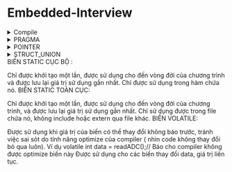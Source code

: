 # Embedded-Interview
<details>

<summary>Compile</summary>
Quy trình dịch là quá trình chuyển đổi từ ngôn ngữ bậc cao sang ngôn ngữ đích (ngôn ngữ máy) để máy tính có thể hiểu và thực thi. Ngôn ngữ lập trình C++ là một ngôn ngữ dạng biên dịch. Chương trình được viết bằng C++ muốn chạy được trên máy tính phải trải qua một quá trình biên dịch để chuyển đổi từ dạng mã nguồn sang chương trình dạng mã thực thi. Quá trình được chia ra làm 4 giai đoạn chính:
    
![image](https://github.com/NhatThien17/EmbeddedT6/assets/136176627/b414ed72-bd1c-4c20-b475-7da9bd879d49)

	
	
HOẠT ĐỘNG

1. Giai đoạn tiền xử lý – Preprocessor
Bộ tiền xử lý có nhiệm vụ thực hiện:

- Nhận mã nguồn
- Xóa bỏ tất cả chú thích, comments của chương trình
- Chỉ thị tiền xử lý (bắt đầu bằng #) cũng được xử lý
Chúng ta có thể bắt lỗi ngay ở giai đoạn này với việc sử dụng một cách hợp lý các chỉ thị #if và #error. Bằng cách sử dụng option -E của trình biên dịch như bên dưới, chúng ta có thể dừng quá trình biên dịch ngay ở giai đoạn tiền xử lý nếu có lỗi ở giai đoạn này.

Ví dụ: chỉ thị #include cho phép ghép thêm mã chương trình của một tệp tiêu để vào mã nguồn cần dịch. Các hằng số được định nghĩa bằng #define sẽ được thay thế bằng giá trị cụ thể tại mỗi nơi sử dụng trong chương trình.
![image](https://codelearn.io/Media/Default/Users/Darksider/ssj/Screenshot%202020-09-22%20092248.png)
	
Sau khi thực hiện tiền xử lý
	
![image](https://codelearn.io/Media/Default/Users/Darksider/ssj/Screenshot%202020-09-22%20092317.png)
	

2. Compilation (biên dịch)

- Phân tích cú pháp (syntax) của mã nguồn NNBC.
- Chuyển chúng sang dạng mã Assembly là một ngôn ngữ bậc thấp (hợp ngữ) gần với tập lệnh của bộ vi xử lý.

![image](https://codelearn.io/Media/Default/Users/Darksider/ssj/Screenshot%202020-09-22%20094157.png)
	
3. Công đoạn dịch Assembly

- Dich chương trình => Sang mã máy 0 và 1
- Một tệp mã máy (.obj) sinh ra trong hệ thống sau đó.
	
4. Giai đoạn Linker

Trong giai đoạn này mã máy của một chương trình dịch từ nhiều nguồn (file .c hoặc file thư viện .lib) được liên kết lại với nhau để tạo thành chương trình đích duy nhất
Mã máy của các hàm thư viện gọi trong chương trình cũng được đưa vào chương trình cuối trong giai đoạn này.
Chính vì vậy mà các lỗi liên quan đến việc gọi hàm hay sử dụng biến tổng thể mà không tồn tại sẽ bị phát hiện. Kể cả lỗi viết chương trình chính không có hàm main() cũng được phát hiện trong liên kết.

</details>

<details>
<summary>PRAGMA</summary>

The `pragma pack` directive can be used to improve the efficiency of C code by reducing the amount of memory that is used to store structure objects. However, it is important to note that using the `pragma pack` directive can also make the code less portable, as not all compilers support it.

![no-pragma](https://github.com/rhuynh911/EmbeddedT6/assets/13808386/fe897c02-0693-4a02-b7c9-84896c1dfc9b)

![has-pragama](https://github.com/rhuynh911/EmbeddedT6/assets/13808386/0d6ae515-79a2-4b5b-a3b7-0c9806c4486b)
	
</details>

<details>
<summary>POINTER</summary>
 
## Null Pointer
- Con trỏ null là con trỏ có giá trị và địa chỉ bằng 0.
- Khi khai báo 1 con trỏ:
    + Phải khai báo địa chỉ cho nó.
    + Nếu mà chưa sử dụng thì gán cho nó con trỏ null. 
    + Hoặc khi khai báo con trỏ và đã sử dụng nó rồi, khi không muốn sử dụng nó nữa thì phải gán nó lại là con trỏ null.
```
    int *ptr = NULL;
```
## Function Pointer
- Sau khi khai báo thì hàm cũng được lưu trữ tại một địa chỉ trong bộ nhớ, và do đó, chúng ta cũng có thể sử dụng con trỏ để lưu trữ địa chỉ và qua đó thao tác với chúng.
- Chúng ta gọi con trỏ lưu trữ địa chỉ của một hàm là con trỏ hàm trong c, và sử dụng nó để truy cập vào địa chỉ của hàm, cũng như thực thi các xử lý bên trong hàm đó.
 ```
    Cách khai báo:
        type (*fp) ( para_type_1, para_type_2, para_type_3,...);
    fp: tên con trỏ hàm.
    type: kiểu của con trỏ.
    para_type_1,.. : các kiểu của các đối số parameter.
 ```
 ```
 VD:
#include <stdio.h>

void tong(int a,int b){
    printf("tong %d va %d = %d\n", a, b, a + b);
}

void hieu(int a,int b){
    printf("hieu %d va %d = %d\n", a, b, a - b);
}

void tich(int a,int b){
    printf("tich %d va %d = %d\n", a, b, a * b);
}

void thuong(int a,int b){
    printf("thuong %d va %d = %f\n", a, b, (float)a/b);
}

void tinhtoan(int a, int b, void (*ptr)(int, int))
{   // thông qua con trỏ hàm để hàm làm input parameter
    printf("Chuong trin tinh toan\n");
    ptr(a,b);
}
int main()
{

    // void (*pheptoan)(int, int) = NULL;
    // pheptoan = thuong;
    // pheptoan(5,1);

    tinhtoan(8,6,thuong);
    return 0;
}
    
 ```
 ## Void Pointer
 - `Con trỏ void có thể trỏ đến các vùng nhớ có các kiểu dữ liệu khác nhau`.
 - Tuy nhiên, con trỏ void không xác định được kiểu dữ liệu của vùng nhớ mà nó trỏ tới, vì vậy không thể truy cập xuất trực tiếp nội dung thông qua toán tử derefernce () được. Mà `con trỏ kiểu void` cần `phải được ép kiểu` một cách rõ ràng `sang con trỏ có kiểu dữ liệu khác trước khi sử dụng toán tử derefernce` ().
 ```
 #include <stdio.h>

void tong(int a,int b){
    printf("tong %d va %d = %d\n", a, b, a + b);
}

int main()
{

    int i = 3;
    double d =12.4;
    char c ='B';

    // con trỏ void có thể trỏ đến bất kỳ địa chỉ nào 
    void *ptr = &i;

    // để lấy giá trị từ con trỏ void ta cần ép kiểu nó
    printf("i = %d\n",*(int *)ptr);

    ptr = &d;
    printf("d = %f\n",*(double *)ptr);

    ptr = &c;
    printf("c = %c\n",*(char *)ptr);

    ptr = &tong;
    ((void (*)(int, int))ptr)(9,1);
    return 0;
}
    
 ```
 ## Pointer to Pointer
 Con trỏ trỏ đến con trỏ (Pointers to pointers) là một con trỏ chứa địa chỉ của một con trỏ khác.
    
 ```
  cách khai báo: 
   data_type_of_pointer **name_of_variable = & normal_pointer_variable;
 ```
 
 ```
int val = 5; 
int *ptr = &val; // lưu địa chỉ của val vào con trỏ ptr. 
int **d_ptr = &ptr; // con trỏ tới một con trỏ được khai báo 
                    // đang trỏ tới một số nguyên.
    
 ```
 ```
 VD :
 #include <stdio.h>
 
int main()
{
    int var = 123;
 
    int* ptr2;
 
    int** ptr1;
 
    ptr2 = &var;
 
    ptr1 = &ptr2;
 
    printf("Gia tri var = %d\n", var);
    printf("Gia tri *pointer = %d\n", *ptr2);
    printf("Gia tri **pointer = %d\n", **ptr1);
 
    return 0;
    
    /*
     Result : 
        Gia tri var = 123
        Gia tri *pointer = 123
        Gia tri **pointer = 123
    */
}
 ```
</details>

<details>
<summary>STRUCT_UNION</summary>

### 1. Struct
- Sizeof của Struct bằng tổng các member cộng lại (+ padding nếu có).
- Địa chỉ của Struct sẽ bằng địa chỉ của member đầu tiên và các member còn lại sẽ có địa chỉ riêng của chúng nên chúng có thể lưu giá trị độc lập với nhau.
- Khi nào dùng Struct: Struct cùng một thời điểm ta có thể chọn cùng lúc nhiều member.
- Tùy cách sắp xếp các member trong Struct ta sẽ có sizeof khác nhau, chúng ta nên sắp xếp 1 cách thông minh để không tốn tài nguyên:

* Đây tiết kiệm tài nguyên.
<p align="center">
  <img src="https://github.com/akhoitn/Test-1/assets/128330556/77714d49-3cae-4862-bf51-9597a67abfdb">
</p> 

* Đây là lãng phí tài nguyên
<p align="center">
  <img src="https://github.com/akhoitn/Test-1/assets/128330556/271d4a47-36fa-443b-b69f-c42e563a9e5d">
</p> 

### 2. Union
- Sizeof của Union là kích thước của member lớn nhất.

<p align="center">
  <img src="https://github.com/akhoitn/Test-1/assets/128330556/866bfa76-1864-4724-888e-2d149704a005">
</p> 

<p align="center">
  <img src="https://github.com/akhoitn/Test-1/assets/128330556/9b2fc738-255b-4339-8a7c-1c7168855723">
</p> 

- Địa chỉ của Union và các member là dùng chung nên nếu gán giá trị vào thì các member sẽ có giá trị giống nhau.

<p align="center">
  <img src="https://github.com/akhoitn/Test-1/assets/128330556/0d274e6d-1281-4f41-86f6-b1ddcddb9363">
</p>

- Khi nào dùng Union: Union có rất nhiều member và tại 1 thời điểm mình chỉ sử dụng 1 member trong đó thôi thì ta sẽ dùng Union (ví dụ: Khi mua lap, ta sẽ có nhiều hãng để lựa chọn, nhưng ta chỉ có thể chọn 1 hãng để mua).

</details>
BIẾN STATIC CỤC BỘ :

Chỉ được khởi tạo một lần, được sử dụng cho đến vòng đời của chương trình và được lưu lại giá trị sử dụng gần nhất.
Chỉ được sử dụng trong hàm chứa nó.
BIẾN STATIC TOÀN CỤC:

Chỉ được khởi tạo một lần, được sử dụng cho đến vòng đời của chương trình, và được lưu lại giá trị sử dụng gần nhất.
Chỉ sử dụng được trong file chứa nó, không include hoặc extern qua file khác.
BIẾN VOLATILE:

Được sử dụng khi giá trị của biến có thể thay đổi không báo trước, tránh việc sai sót do tính năng optimize của compiler ( nhìn code không thay đổi bỏ qua luôn). Ví dụ volatile int data = readADC();// Báo cho compiler không được optimize biến này
Được sử dụng cho các biến thay đổi data, giá trị liên tục.
